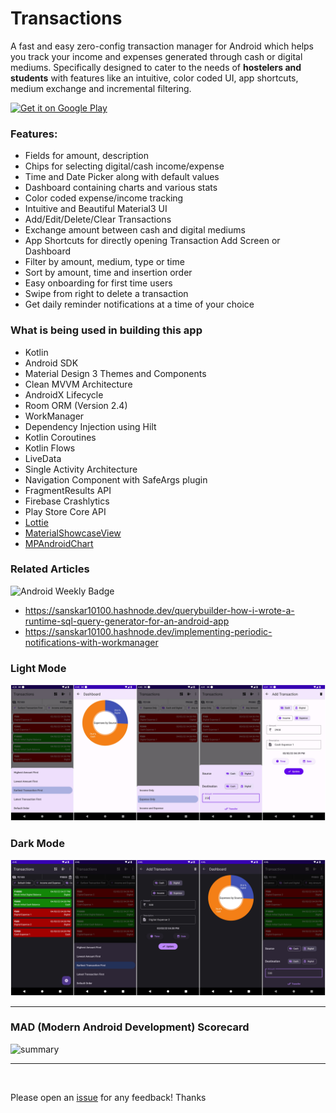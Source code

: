 # Transactions
A fast and easy zero-config transaction manager for Android which helps you track your income and expenses generated through cash or digital mediums. Specifically designed to cater to the needs of **hostelers and students** with features like an intuitive, color coded UI, app shortcuts, medium exchange and incremental filtering.

<a href='https://play.google.com/store/apps/details?id=dev.sanskar.transactions&pcampaignid=pcampaignidMKT-Other-global-all-co-prtnr-py-PartBadge-Mar2515-1'><img alt='Get it on Google Play' src='https://play.google.com/intl/en_us/badges/static/images/badges/en_badge_web_generic.png'/></a>

### Features:
- Fields for amount, description
- Chips for selecting digital/cash income/expense
- Time and Date Picker along with default values
- Dashboard containing charts and various stats
- Color coded expense/income tracking
- Intuitive and Beautiful Material3 UI
- Add/Edit/Delete/Clear Transactions
- Exchange amount between cash and digital mediums
- App Shortcuts for directly opening Transaction Add Screen or Dashboard
- Filter by amount, medium, type or time
- Sort by amount, time and insertion order
- Easy onboarding for first time users
- Swipe from right to delete a transaction
- Get daily reminder notifications at a time of your choice

### What is being used in building this app
- Kotlin
- Android SDK
- Material Design 3 Themes and Components
- Clean MVVM Architecture
- AndroidX Lifecycle
- Room ORM (Version 2.4)
- WorkManager
- Dependency Injection using Hilt
- Kotlin Coroutines
- Kotlin Flows
- LiveData
- Single Activity Architecture
- Navigation Component with SafeArgs plugin
- FragmentResults API
- Firebase Crashlytics
- Play Store Core API
- [Lottie](https://github.com/airbnb/lottie-android)
- [MaterialShowcaseView](https://github.com/deano2390/MaterialShowcaseView)
- [MPAndroidChart](https://github.com/PhilJay/MPAndroidChart)

### Related Articles
![Android Weekly Badge](https://androidweekly.net/issues/issue-514/badge)
- https://sanskar10100.hashnode.dev/querybuilder-how-i-wrote-a-runtime-sql-query-generator-for-an-android-app
- https://sanskar10100.hashnode.dev/implementing-periodic-notifications-with-workmanager

### Light Mode
![Transactions-Light](./assets/transactions_light.jpeg)

### Dark Mode
![Transactions-Dark](./assets/transactions_dark.jpeg)

---

### MAD (Modern Android Development) Scorecard
![summary](https://user-images.githubusercontent.com/22092047/162580134-01f835d5-ad99-4546-819e-5ab5f010137e.png)

---
<br>

Please open an [issue](https://github.com/sanskar10100/Transactions/issues/new) for any feedback! Thanks
